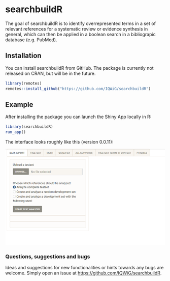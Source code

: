 
<!-- README.md is generated from README.Rmd. Please edit that file -->

# searchbuildR

<!-- badges: start -->
<!-- badges: end -->

The goal of searchbuildR is to identify overrepresented terms in a set
of relevant references for a systematic review or evidence synthesis in
general, which can then be applied in a boolean search in a bibliograpic
database (e.g. PubMed).

## Installation

You can install searchbuildR from GitHub. The package is currently not
released on CRAN, but will be in the future.

``` r
library(remotes)
remotes::install_github("https://github.com/IQWiG/searchbuildR")
```

## Example

After installing the package you can launch the Shiny App locally in R:

``` r
library(searchbuildR)
run_app()
```

The interface looks roughly like this (version 0.0.11):

<img src="inst/extdata/screenshot_searchbuildR.png"/>

### Questions, suggestions and bugs

Ideas and suggestions for new functionalities or hints towards any bugs
are welcome. Simply open an issue at
<https://github.com/IQWiG/searchbuildR>.
